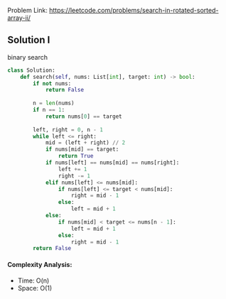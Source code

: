 Problem Link: https://leetcode.com/problems/search-in-rotated-sorted-array-ii/



## Solution I
binary search

```python
class Solution:
    def search(self, nums: List[int], target: int) -> bool:
        if not nums:
            return False
        
        n = len(nums)
        if n == 1:
            return nums[0] == target
        
        left, right = 0, n - 1
        while left <= right:
            mid = (left + right) // 2
            if nums[mid] == target:
                return True
            if nums[left] == nums[mid] == nums[right]:
                left += 1
                right -= 1
            elif nums[left] <= nums[mid]:
                if nums[left] <= target < nums[mid]:
                    right = mid - 1
                else:
                    left = mid + 1
            else:
                if nums[mid] < target <= nums[n - 1]:
                    left = mid + 1
                else:
                    right = mid - 1
        return False
```

#### Complexity Analysis:
- Time: O(n)
- Space: O(1)